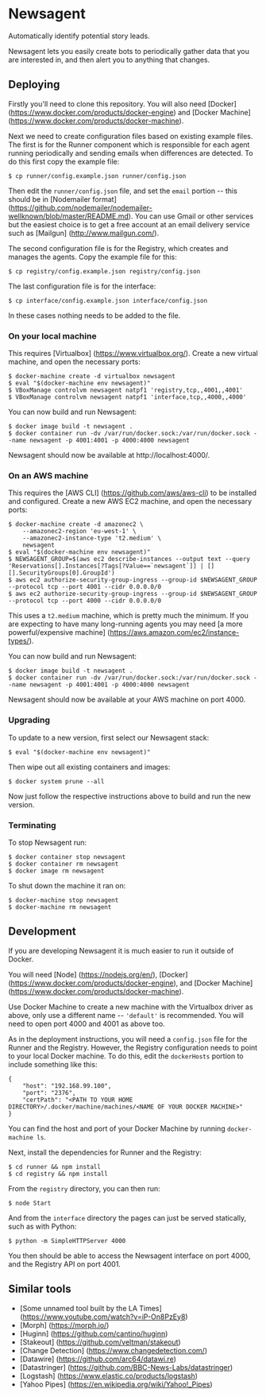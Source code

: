 Newsagent
=========

Automatically identify potential story leads.

Newsagent lets you easily create bots to periodically gather data that you are interested in, and then alert you to anything that changes.


Deploying
---------

Firstly you'll need to clone this repository. You will also need [Docker] (https://www.docker.com/products/docker-engine) and [Docker Machine] (https://www.docker.com/products/docker-machine).

Next we need to create configuration files based on existing example files. The first is for the Runner component which is responsible for each agent running periodically and sending emails when differences are detected. To do this first copy the example file:

    $ cp runner/config.example.json runner/config.json

Then edit the `runner/config.json` file, and set the `email` portion -- this should be in [Nodemailer format] (https://github.com/nodemailer/nodemailer-wellknown/blob/master/README.md). You can use Gmail or other services but the easiest choice is to get a free account at an email delivery service such as [Mailgun] (http://www.mailgun.com/).

The second configuration file is for the Registry, which creates and manages the agents. Copy the example file for this:

    $ cp registry/config.example.json registry/config.json

The last configuration file is for the interface:

    $ cp interface/config.example.json interface/config.json

In these cases nothing needs to be added to the file.

### On your local machine

This requires [Virtualbox] (https://www.virtualbox.org/). Create a new virtual machine, and open the necessary ports:

    $ docker-machine create -d virtualbox newsagent
    $ eval "$(docker-machine env newsagent)"
    $ VBoxManage controlvm newsagent natpf1 'registry,tcp,,4001,,4001'
    $ VBoxManage controlvm newsagent natpf1 'interface,tcp,,4000,,4000'

You can now build and run Newsagent:

    $ docker image build -t newsagent .
    $ docker container run -dv /var/run/docker.sock:/var/run/docker.sock --name newsagent -p 4001:4001 -p 4000:4000 newsagent

Newsagent should now be available at http://localhost:4000/.

### On an AWS machine

This requires the [AWS CLI] (https://github.com/aws/aws-cli) to be installed and configured. Create a new AWS EC2 machine, and open the necessary ports:

    $ docker-machine create -d amazonec2 \
        --amazonec2-region 'eu-west-1' \
        --amazonec2-instance-type 't2.medium' \
        newsagent
    $ eval "$(docker-machine env newsagent)"
    $ NEWSAGENT_GROUP=$(aws ec2 describe-instances --output text --query 'Reservations[].Instances[?Tags[?Value==`newsagent`]] | [][].SecurityGroups[0].GroupId')
    $ aws ec2 authorize-security-group-ingress --group-id $NEWSAGENT_GROUP --protocol tcp --port 4001 --cidr 0.0.0.0/0
    $ aws ec2 authorize-security-group-ingress --group-id $NEWSAGENT_GROUP --protocol tcp --port 4000 --cidr 0.0.0.0/0

This uses a `t2.medium` machine, which is pretty much the minimum. If you are expecting to have many long-running agents you may need [a more powerful/expensive machine] (https://aws.amazon.com/ec2/instance-types/).

You can now build and run Newsagent:

    $ docker image build -t newsagent .
    $ docker container run -dv /var/run/docker.sock:/var/run/docker.sock --name newsagent -p 4001:4001 -p 4000:4000 newsagent

Newsagent should now be available at your AWS machine on port 4000.

### Upgrading

To update to a new version, first select our Newsagent stack:

    $ eval "$(docker-machine env newsagent)"

Then wipe out all existing containers and images:

    $ docker system prune --all

Now just follow the respective instructions above to build and run the new version.

### Terminating

To stop Newsagent run:

    $ docker container stop newsagent
    $ docker container rm newsagent
    $ docker image rm newsagent

To shut down the machine it ran on:

    $ docker-machine stop newsagent
    $ docker-machine rm newsagent


Development
-----------

If you are developing Newsagent it is much easier to run it outside of Docker.

You will need [Node] (https://nodejs.org/en/), [Docker] (https://www.docker.com/products/docker-engine), and [Docker Machine] (https://www.docker.com/products/docker-machine).

Use Docker Machine to create a new machine with the Virtualbox driver as above, only use a different name -- `'default'` is recommended. You will need to open port 4000 and 4001 as above too.

As in the deployment instructions, you will need a `config.json` file for the Runner and the Registry. However, the Registry configuration needs to point to your local Docker machine. To do this, edit the `dockerHosts` portion to include something like this:

    {
        "host": "192.168.99.100",
        "port": "2376",
        "certPath": "<PATH TO YOUR HOME DIRECTORY>/.docker/machine/machines/<NAME OF YOUR DOCKER MACHINE>"
    }

You can find the host and port of your Docker Machine by running `docker-machine ls`.

Next, install the dependencies for Runner and the Registry:

    $ cd runner && npm install
    $ cd registry && npm install

From the `registry` directory, you can then run:

    $ node Start

And from the `interface` directory the pages can just be served statically, such as with Python:

    $ python -m SimpleHTTPServer 4000

You then should be able to access the Newsagent interface on port 4000, and the Registry API on port 4001.


Similar tools
-------------

* [Some unnamed tool built by the LA Times] (https://www.youtube.com/watch?v=iP-On8PzEy8)
* [Morph] (https://morph.io/)
* [Huginn] (https://github.com/cantino/huginn)
* [Stakeout] (https://github.com/veltman/stakeout)
* [Change Detection] (https://www.changedetection.com/)
* [Datawire] (https://github.com/arc64/datawi.re)
* [Datastringer] (https://github.com/BBC-News-Labs/datastringer)
* [Logstash] (https://www.elastic.co/products/logstash)
* [Yahoo Pipes] (https://en.wikipedia.org/wiki/Yahoo!_Pipes)
